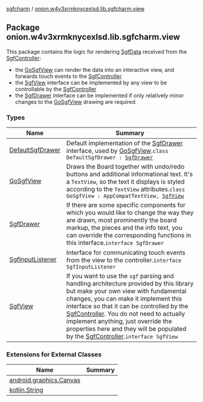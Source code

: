 [sgfcharm](../index.md) / [onion.w4v3xrmknycexlsd.lib.sgfcharm.view](./index.md)

## Package onion.w4v3xrmknycexlsd.lib.sgfcharm.view

This package contains the logic for rendering [SgfData](../onion.w4v3xrmknycexlsd.lib.sgfcharm.handle/-sgf-data.md) received from the [SgfController](../onion.w4v3xrmknycexlsd.lib.sgfcharm/-sgf-controller/index.md):

* the [GoSgfView](-go-sgf-view/index.md) can render the data into an interactive view, and forwards touch events to the [SgfController](../onion.w4v3xrmknycexlsd.lib.sgfcharm/-sgf-controller/index.md)
* the [SgfView](-sgf-view/index.md) interface can be implemented by any view to be controllable by the [SgfController](../onion.w4v3xrmknycexlsd.lib.sgfcharm/-sgf-controller/index.md)
* the [SgfDrawer](-sgf-drawer/index.md) interface can be implemented if only relatively minor changes to the [GoSgfView](-go-sgf-view/index.md) drawing are required

### Types

| Name | Summary |
|---|---|
| [DefaultSgfDrawer](-default-sgf-drawer/index.md) | Default implementation of the [SgfDrawer](-sgf-drawer/index.md) interface, used by [GoSgfView](-go-sgf-view/index.md).`class DefaultSgfDrawer : `[`SgfDrawer`](-sgf-drawer/index.md) |
| [GoSgfView](-go-sgf-view/index.md) | Draws the Board together with undo/redo buttons and additional informational text. It's a `TextView`, so the text it displays is styled according to the `TextView` attributes.`class GoSgfView : AppCompatTextView, `[`SgfView`](-sgf-view/index.md) |
| [SgfDrawer](-sgf-drawer/index.md) | If there are some specific components for which you would like to change the way they are drawn, most prominently the board markup, the pieces and the info text, you can override the corresponding functions in this interface.`interface SgfDrawer` |
| [SgfInputListener](-sgf-input-listener/index.md) | Interface for communicating touch events from the view to the controller.`interface SgfInputListener` |
| [SgfView](-sgf-view/index.md) | If you want to use the `sgf` parsing and handling architecture provided by this library but make your own view with fundamental changes, you can make it implement this interface so that it can be controlled by the [SgfController](../onion.w4v3xrmknycexlsd.lib.sgfcharm/-sgf-controller/index.md). You do not need to actually implement anything, just override the properties here and they will be populated by the [SgfController](../onion.w4v3xrmknycexlsd.lib.sgfcharm/-sgf-controller/index.md).`interface SgfView` |

### Extensions for External Classes

| Name | Summary |
|---|---|
| [android.graphics.Canvas](android.graphics.-canvas/index.md) |  |
| [kotlin.String](kotlin.-string/index.md) |  |
